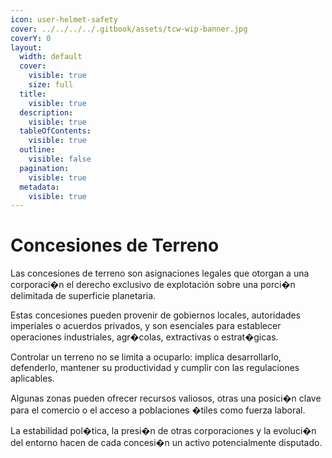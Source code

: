 ```yaml
---
icon: user-helmet-safety
cover: ../../../../.gitbook/assets/tcw-wip-banner.jpg
coverY: 0
layout:
  width: default
  cover:
    visible: true
    size: full
  title:
    visible: true
  description:
    visible: true
  tableOfContents:
    visible: true
  outline:
    visible: false
  pagination:
    visible: true
  metadata:
    visible: true
---
```


# Concesiones de Terreno

Las concesiones de terreno son asignaciones legales que otorgan a una corporaci�n el derecho exclusivo de explotación sobre una porci�n delimitada de superficie planetaria.

Estas concesiones pueden provenir de gobiernos locales, autoridades imperiales o acuerdos privados, y son esenciales para establecer operaciones industriales, agr�colas, extractivas o estrat�gicas.

Controlar un terreno no se limita a ocuparlo: implica desarrollarlo, defenderlo, mantener su productividad y cumplir con las regulaciones aplicables.

Algunas zonas pueden ofrecer recursos valiosos, otras una posici�n clave para el comercio o el acceso a poblaciones �tiles como fuerza laboral.

La estabilidad pol�tica, la presi�n de otras corporaciones y la evoluci�n del entorno hacen de cada concesi�n un activo potencialmente disputado.

